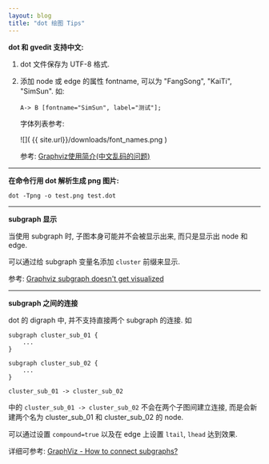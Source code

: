 ```yaml
---
layout: blog
title: "dot 绘图 Tips"
---
```


**dot 和 gvedit 支持中文:**

1. dot 文件保存为 UTF-8 格式.
1. 添加 node 或 edge 的属性 fontname, 可以为 "FangSong", "KaiTi", "SimSun". 如:

    ```
    A-> B [fontname="SimSun", label="测试"];
    ```

    字体列表参考:

    ![]( {{ site.url}}/downloads/font_names.png )

    参考: [Graphviz使用简介(中文乱码的问题)](http://blog.163.com/prevBlogPerma.do?host=lockriver&srl=487232242010101761749383&mode=prev)

---

**在命令行用 dot 解析生成 png 图片:**

```
dot -Tpng -o test.png test.dot
```

---

**subgraph 显示**

当使用 subgraph 时, 子图本身可能并不会被显示出来, 而只是显示出 node 和 edge. 

可以通过给 subgraph 变量名添加 `cluster` 前缀来显示.

参考: [Graphviz subgraph doesn't get visualized](http://stackoverflow.com/questions/7586376/graphviz-subgraph-doesnt-get-visualized)

---

**subgraph 之间的连接**

dot 的 digraph 中, 并不支持直接两个 subgraph 的连接. 如 

```
subgraph cluster_sub_01 {
    ...
}

subgraph cluster_sub_02 {
    ...
}

cluster_sub_01 -> cluster_sub_02
```

中的 `cluster_sub_01 -> cluster_sub_02` 不会在两个子图间建立连接, 而是会新建两个名为 cluster_sub_01 和 cluster_sub_02 的 node.

可以通过设置 `compound=true` 以及在 edge 上设置 `ltail`, `lhead` 达到效果.

详细可参考: [GraphViz - How to connect subgraphs?](http://stackoverflow.com/questions/2012036/graphviz-how-to-connect-subgraphs)